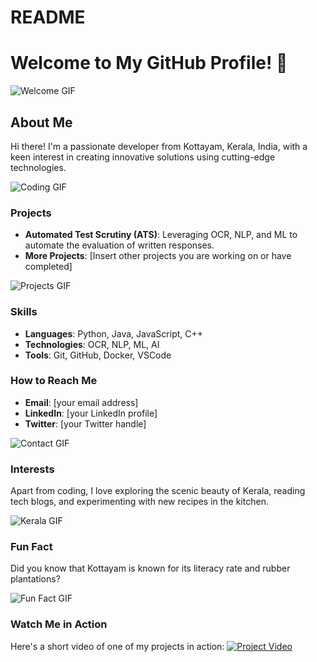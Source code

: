 # README
# Welcome to My GitHub Profile! 👋

![Welcome GIF](https://media.giphy.com/media/xUPGcdhiQAKMm3RCg5/giphy.gif)

## About Me
Hi there! I'm a passionate developer from Kottayam, Kerala, India, with a keen interest in creating innovative solutions using cutting-edge technologies.

![Coding GIF](https://media.giphy.com/media/26tn33aiTi1jkl6H6/giphy.gif)

### Projects
- **Automated Test Scrutiny (ATS)**: Leveraging OCR, NLP, and ML to automate the evaluation of written responses.
- **More Projects**: [Insert other projects you are working on or have completed]

![Projects GIF](https://media.giphy.com/media/LmNwrBhejkK9EFP504/giphy.gif)

### Skills
- **Languages**: Python, Java, JavaScript, C++
- **Technologies**: OCR, NLP, ML, AI
- **Tools**: Git, GitHub, Docker, VSCode

### How to Reach Me
- **Email**: [your email address]
- **LinkedIn**: [your LinkedIn profile]
- **Twitter**: [your Twitter handle]

![Contact GIF](https://media.giphy.com/media/l0HUpt2s9Pclgt9Vm/giphy.gif)

### Interests
Apart from coding, I love exploring the scenic beauty of Kerala, reading tech blogs, and experimenting with new recipes in the kitchen.

![Kerala GIF](https://media.giphy.com/media/3ohzdYJK1wAdPWVk88/giphy.gif)

### Fun Fact
Did you know that Kottayam is known for its literacy rate and rubber plantations?

![Fun Fact GIF](https://media.giphy.com/media/3o6fIVp5B88NlyXrDW/giphy.gif)

### Watch Me in Action
Here's a short video of one of my projects in action:
[![Project Video](https://img.youtube.com/vi/YOUR_VIDEO_ID/0.jpg)](https://www.youtube.com/watch?v=YOUR_VIDEO_ID)


